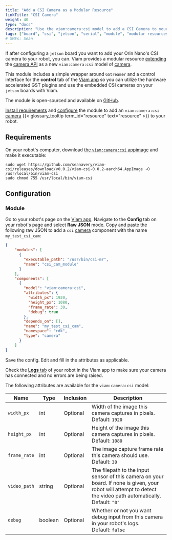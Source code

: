 ```yaml
---
title: "Add a CSI Camera as a Modular Resource"
linkTitle: "CSI Camera"
weight: 40
type: "docs"
description: "Use the viam:camera:csi model to add a CSI Camera to your robot."
tags: ["board", "csi", "jetson", "serial", "module", "modular resources", "Python", "python SDK", "nvidia", "jetson orin", "jetson orin nano", "nano", "camera"]
# SMEs: Sean
---
```



If after configuring a `jetson` board you want to add your Orin Nano's CSI camera to your robot, you can.
Viam provides a modular resource [extending](/extend/modular-resources/) the [camera API](/components/camera/#api) as a new `viam:camera:csi` model of [camera](/components/camera/).

This module includes a simple wrapper around `GStreamer` and a control interface for the **control** tab of the [Viam app](https://app.viam.com) so you can utilize the hardware accelerated GST plugins and use the embedded CSI cameras on your `jetson` boards with Viam.

The module is open-sourced and available on [GitHub](https://github.com/seanavery/viam-csi).

[Install requirements](#requirements) and [configure](#configuration) the module to add an `viam:camera:csi` [camera](/components/camera/) {{< glossary_tooltip term_id="resource" text="resource" >}} to your robot.

## Requirements

On your robot's computer, download [the `viam:camera:csi` appimage](https://github.com/viamrobotics/odrive) and make it executable:

``` {class="command-line" data-prompt="$"}
sudo wget https://github.com/seanavery/viam-csi/releases/download/v0.0.2/viam-csi-0.0.2-aarch64.AppImage -O /usr/local/bin/viam-csi
sudo chmod 755 /usr/local/bin/viam-csi
```

## Configuration

### Module

Go to your robot's page on the [Viam app](https://app.viam.com/).
Navigate to the **Config** tab on your robot's page and select **Raw JSON** mode.
Copy and paste the following raw JSON to add a `csi` [camera](/components/camera/) component with the name `my_test_csi_cam`:

```json {class="line-numbers linkable-line-numbers"}
{
    "modules": [
      {
        "executable_path": "/usr/bin/csi-mr",
        "name": "csi_cam_module"
      }
    ],
    "components": [
      {
        "model": "viam:camera:csi",
        "attributes": {
          "width_px": 1920,
          "height_px": 1080,
          "frame_rate": 30,
          "debug": true
        },
        "depends_on": [],
        "name": "my_test_csi_cam",
        "namespace": "rdk",
        "type": "camera"
      }
    ]
}
```

Save the config.
Edit and fill in the attributes as applicable.

Check the [**Logs** tab](/program/debug/) of your robot in the Viam app to make sure your camera has connected and no errors are being raised.

The following attributes are available for the `viam:camera:csi` model:

| Name | Type | Inclusion | Description |
| ---- | ---- | --------- | ----------- |
| `width_px` | int | Optional | Width of the image this camera captures in pixels. <br> Default: `1920` |
| `height_px` | int | Optional | Height of the image this camera captures in pixels. <br> Default: `1080` |
| `frame_rate` | int | Optional | The image capture frame rate this camera should use. <br> Default: `30` |
| `video_path` | string | Optional | The filepath to the input sensor of this camera on your board. If none is given, your robot will attempt to detect the video path automatically. <br> Default: `"0"` |
| `debug` | boolean | Optional | Whether or not you want debug input from this camera in your robot's logs. <br> Default: `false` |
